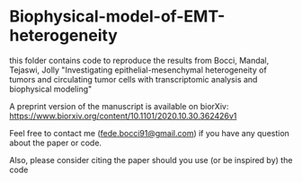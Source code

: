 # Biophysical-model-of-EMT-heterogeneity

this folder contains code to reproduce the results from Bocci, Mandal, Tejaswi, Jolly "Investigating epithelial-mesenchymal heterogeneity of tumors and circulating 
tumor cells with transcriptomic analysis and biophysical modeling"

A preprint version of the manuscript is available on biorXiv: https://www.biorxiv.org/content/10.1101/2020.10.30.362426v1

Feel free to contact me (fede.bocci91@gmail.com) if you have any question about the paper or code.

Also, please consider citing the paper should you use (or be inspired by) the code
